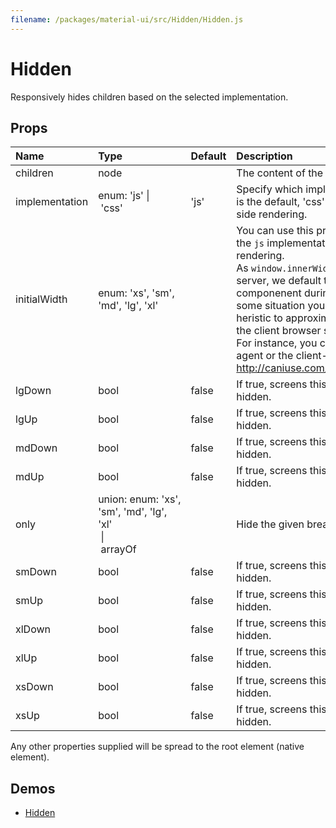 ```yaml
---
filename: /packages/material-ui/src/Hidden/Hidden.js
---
```


<!--- This documentation is automatically generated, do not try to edit it. -->

# Hidden

Responsively hides children based on the selected implementation.

## Props

| Name | Type | Default | Description |
|:-----|:-----|:--------|:------------|
| <span class="prop-name">children</span> | <span class="prop-type">node |   | The content of the component. |
| <span class="prop-name">implementation</span> | <span class="prop-type">enum:&nbsp;'js'&nbsp;&#124;<br>&nbsp;'css'<br> | <span class="prop-default">'js'</span> | Specify which implementation to use.  'js' is the default, 'css' works better for server side rendering. |
| <span class="prop-name">initialWidth</span> | <span class="prop-type">enum:&nbsp;'xs', 'sm', 'md', 'lg', 'xl'<br> |   | You can use this property when choosing the `js` implementation with server side rendering.<br>As `window.innerWidth` is unavailable on the server, we default to rendering an empty componenent during the first mount. In some situation you might want to use an heristic to approximate the screen width of the client browser screen width.<br>For instance, you could be using the user-agent or the client-hints. http://caniuse.com/#search=client%20hint |
| <span class="prop-name">lgDown</span> | <span class="prop-type">bool | <span class="prop-default">false</span> | If true, screens this size and down will be hidden. |
| <span class="prop-name">lgUp</span> | <span class="prop-type">bool | <span class="prop-default">false</span> | If true, screens this size and up will be hidden. |
| <span class="prop-name">mdDown</span> | <span class="prop-type">bool | <span class="prop-default">false</span> | If true, screens this size and down will be hidden. |
| <span class="prop-name">mdUp</span> | <span class="prop-type">bool | <span class="prop-default">false</span> | If true, screens this size and up will be hidden. |
| <span class="prop-name">only</span> | <span class="prop-type">union:&nbsp;enum:&nbsp;'xs', 'sm', 'md', 'lg', 'xl'<br>&nbsp;&#124;<br>&nbsp;arrayOf<br> |   | Hide the given breakpoint(s). |
| <span class="prop-name">smDown</span> | <span class="prop-type">bool | <span class="prop-default">false</span> | If true, screens this size and down will be hidden. |
| <span class="prop-name">smUp</span> | <span class="prop-type">bool | <span class="prop-default">false</span> | If true, screens this size and up will be hidden. |
| <span class="prop-name">xlDown</span> | <span class="prop-type">bool | <span class="prop-default">false</span> | If true, screens this size and down will be hidden. |
| <span class="prop-name">xlUp</span> | <span class="prop-type">bool | <span class="prop-default">false</span> | If true, screens this size and up will be hidden. |
| <span class="prop-name">xsDown</span> | <span class="prop-type">bool | <span class="prop-default">false</span> | If true, screens this size and down will be hidden. |
| <span class="prop-name">xsUp</span> | <span class="prop-type">bool | <span class="prop-default">false</span> | If true, screens this size and up will be hidden. |

Any other properties supplied will be spread to the root element (native element).

## Demos

- [Hidden](/layout/hidden)

